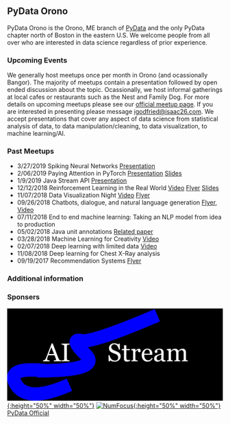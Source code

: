 ## PyData Orono

PyData Orono is the Orono, ME branch of [PyData](https://pydata.org) and the only PyData chapter north of Boston in the eastern U.S. We welcome people from all over who are interested in data science regardless of prior experience. 

### Upcoming Events 

We generally host meetups once per month in Orono (and ocassionally Bangor). The majority of meetups contain a presentation followed by open ended discussion about the topic. Ocassionally, we host informal gatherings at local cafes or restaurants such as the Nest and Family Dog. For more details on upcoming meetups please see our [official meetup page](http://meetup.com/PyData-Orono/). If you are interested in presenting please message [igodfried@isaac26.com](igodfried@isaac26.com). We accept presentations that cover any aspect of data science from statistical analysis of data, to data manipulation/cleaning, to data visualization, to machine learning/AI. 

### Past Meetups
- 3/27/2019  Spiking Neural Networks [Presentation](https://www.youtube.com/watch?v=mzoOO_3mNsY)
- 2/06/2019  Paying Attention in PyTorch [Presentation](https://www.youtube.com/watch?v=gk_j6CNl_E0) [Slides](https://drive.google.com/open?id=1RPx6V9mhsgybEfhjj_iRaHS6az-WBFCI)
- 1/9/2019   Java Stream API [Presentation](https://youtu.be/r1Q5vNz_KHM) 
- 12/12/2018 Reinforcement Learning in the Real World [Video](https://vimeo.com/306101305) [Flyer]() [Slides]()
- 11/07/2018 Data Visualization Night [Video](https://vimeo.com/299723817) [Flyer](https://www.docdroid.net/J5vLybw/data-meetup-16.pdf)
- 09/26/2018 Chatbots, dialogue, and natural language generation [Flyer](https://drive.google.com/file/d/1ZtUXyVghyKL2OYvlpDjwnEzjOOCopQr0/view?usp=sharing), [Video]()
- 07/11/2018 End to end machine learning: Taking an NLP model from idea to production
- 05/02/2018 Java unit annotations [Related paper](https://ieeexplore.ieee.org/document/8301759)
- 03/28/2018 Machine Learning for Creativity [Video](https://vimeo.com/279701497)
- 02/07/2018 Deep learning with limited data [Video](https://vimeo.com/279736081)
- 11/08/2018 Deep learning for Chest X-Ray analysis
- 09/19/2017 Recommendation Systems [Flyer]()

### Additional information

### Sponsers 
[![AIStream Logo](stream-10.png){:height="50%" width="50%"}](http://aistream.org)
[![NumFocus](https://numfocus.org/wp-content/uploads/2017/07/NumFocus_LRG.png){:height="50%" width="50%"}](https://numfocus.org)
[PyData Official](https://pydata.org)
